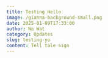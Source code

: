 ```yaml
---
title: Testing Hello
image: /gianna-background-small.png
date: 2025-01-09T17:33:00
author: No Wat
category: Updates
slug: testing-yo
content: Tell tale sign
---
```

